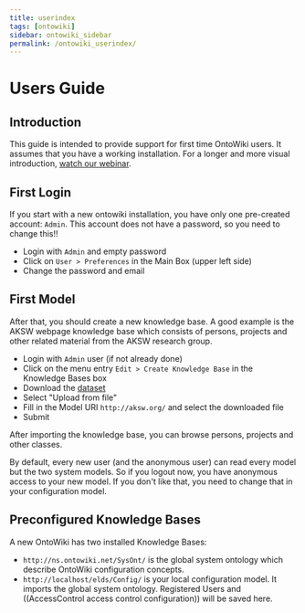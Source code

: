 ```yaml
---
title: userindex
tags: [ontowiki]
sidebar: ontowiki_sidebar
permalink: /ontowiki_userindex/
---
```

# Users Guide

## Introduction
This guide is intended to provide support for first time OntoWiki users.
It assumes that you have a working installation.
For a longer and more visual introduction, [watch our webinar](http://www.youtube.com/watch?v=vP1UDKeZsQk).

## First Login
If you start with a new ontowiki installation, you have only one pre-created account: `Admin`.
This account does not have a password, so you need to change this!!

* Login with `Admin` and empty password
* Click on `User > Preferences` in the Main Box (upper left side)
* Change the password and email

## First Model
After that, you should create a new knowledge base.
A good example is the AKSW webpage knowledge base which consists of persons, projects and other related material from the AKSW research group.

* Login with `Admin` user (if not already done)
* Click on the menu entry `Edit > Create Knowledge Base` in the Knowledge Bases box
* Download the [dataset](https://raw.github.com/AKSW/aksw.org/master/site/data.rdf)
* Select "Upload from file"
* Fill in the Model URI `http://aksw.org/` and select the downloaded file
* Submit

After importing the knowledge base, you can browse persons, projects and other classes.

By default, every new user (and the anonymous user) can read every model but the two system models.
So if you logout now, you have anonymous access to your new model.
If you don't like that, you need to change that in your configuration model.

## Preconfigured Knowledge Bases
A new OntoWiki has two installed Knowledge Bases:

* `http://ns.ontowiki.net/SysOnt/` is the global system ontology which describe OntoWiki configuration concepts.
* `http://localhost/elds/Config/` is your local configuration model. It imports the global system ontology. Registered Users and ((AccessControl access control configuration)) will be saved here.
